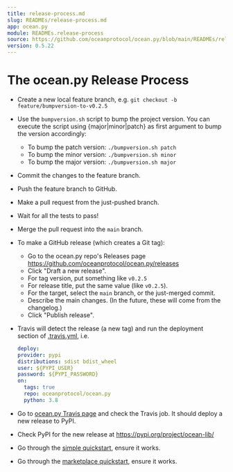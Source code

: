 ```yaml
---
title: release-process.md
slug: READMEs/release-process.md
app: ocean.py
module: READMEs.release-process
source: https://github.com/oceanprotocol/ocean.py/blob/main/READMEs/release-process.md
version: 0.5.22
---
```

<!--
Copyright 2021 Ocean Protocol Foundation
SPDX-License-Identifier: Apache-2.0
-->

# The ocean.py Release Process

-   Create a new local feature branch, e.g. `git checkout -b feature/bumpversion-to-v0.2.5`

-   Use the `bumpversion.sh` script to bump the project version. You can execute the script using {major|minor|patch} as first argument to bump the version accordingly:
    -   To bump the patch version: `./bumpversion.sh patch`
    -   To bump the minor version: `./bumpversion.sh minor`
    -   To bump the major version: `./bumpversion.sh major`

-   Commit the changes to the feature branch.

-   Push the feature branch to GitHub.

-   Make a pull request from the just-pushed branch.

-   Wait for all the tests to pass!

-   Merge the pull request into the `main` branch.

-   To make a GitHub release (which creates a Git tag):
    -   Go to the ocean.py repo's Releases page <https://github.com/oceanprotocol/ocean.py/releases>
    -   Click "Draft a new release".
    -   For tag version, put something like `v0.2.5`
    -   For release title, put the same value (like `v0.2.5`).
    -   For the target, select the `main` branch, or the just-merged commit.
    -   Describe the main changes. (In the future, these will come from the changelog.)
    -   Click "Publish release".

-   Travis will detect the release (a new tag) and run the deployment section of [.travis.yml](.travis.yml), i.e.

    ```yaml
    deploy:
    provider: pypi
    distributions: sdist bdist_wheel
    user: ${PYPI_USER}
    password: ${PYPI_PASSWORD}
    on:
      tags: true
      repo: oceanprotocol/ocean.py
      python: 3.8
    ```

-   Go to [ocean.py Travis page](https://travis-ci.com/github/oceanprotocol/ocean.py) and check the Travis job. It should deploy a new release to PyPI.

-   Check PyPI for the new release at <https://pypi.org/project/ocean-lib/>

-   Go through the [simple quickstart](datatokens-flow.md), ensure it works.
-   Go through the [marketplace quickstart](marketplace-flow.md), ensure it works.
